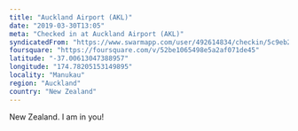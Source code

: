 ```yaml
---
title: "Auckland Airport (AKL)"
date: "2019-03-30T13:05"
meta: "Checked in at Auckland Airport (AKL)"
syndicatedFrom: "https://www.swarmapp.com/user/492614834/checkin/5c9eb2ca89b06a0039d4762f"
foursquare: "https://foursquare.com/v/52be1065498e5a2af071de45"
latitude: "-37.00613047388957"
longitude: "174.78205153149895"
locality: "Manukau"
region: "Auckland"
country: "New Zealand"
---
```

New Zealand. I am in you!
